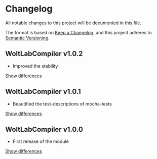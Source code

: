 # Changelog
All notable changes to this project will be documented in this file.

The format is based on [Keep a Changelog](https://keepachangelog.com/en/1.0.0/),
and this project adheres to [Semantic Versioning](https://semver.org/spec/v2.0.0.html).

## WoltLabCompiler v1.0.2
  - Improved the stability

[Show differences][v1.0.2]

## WoltLabCompiler v1.0.1
  - Beautified the test-descriptions of mocha-tests

[Show differences][v1.0.1]

## WoltLabCompiler v1.0.0
  - First release of the module

[Show differences][v1.0.0]

<!-- References -->
[v1.0.0]: https://github.com/manuth/WoltLabCompiler/compare/da86209...v1.0.0
[v1.0.1]: https://github.com/manuth/WoltLabCompiler/compare/v1.0.0...v1.0.1
[v1.0.2]: https://github.com/manuth/WoltLabCompiler/compare/v1.0.1...v1.0.2